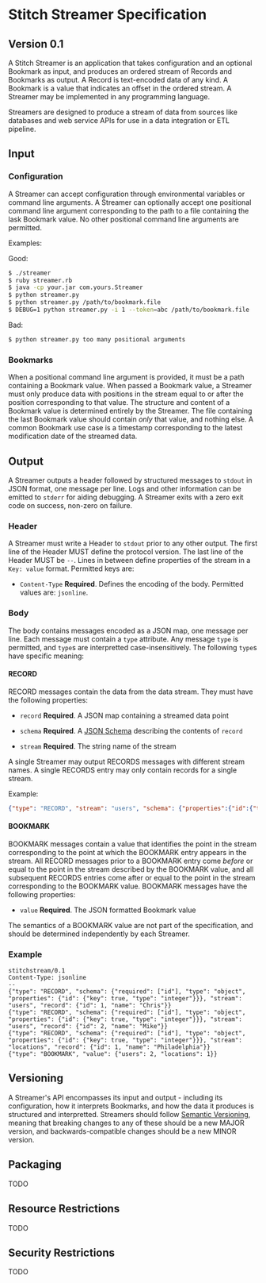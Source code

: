 # Stitch Streamer Specification
## Version 0.1

A Stitch Streamer is an application that takes configuration and an
optional Bookmark as input, and produces an ordered stream of Records
and Bookmarks as output. A Record is text-encoded data of any kind. A
Bookmark is a value that indicates an offset in the ordered stream. A
Streamer may be implemented in any programming language.

Streamers are designed to produce a stream of data from sources like
databases and web service APIs for use in a data integration or ETL
pipeline.

## Input

### Configuration

A Streamer can accept configuration through environmental variables or
command line arguments. A Streamer can optionally accept one positional
command line argument corresponding to the path to a file containing
the lask Bookmark value.  No other positional command line arguments
are permitted.

Examples:

Good:

```bash
$ ./streamer
$ ruby streamer.rb
$ java -cp your.jar com.yours.Streamer
$ python streamer.py
$ python streamer.py /path/to/bookmark.file
$ DEBUG=1 python streamer.py -i 1 --token=abc /path/to/bookmark.file
```

Bad:

```bash
$ python streamer.py too many positional arguments
```

### Bookmarks

When a positional command line argument is provided, it must be a path
containing a Bookmark value.  When passed a Bookmark value, a Streamer
must only produce data with positions in the stream equal to or after
the position corresponding to that value. The structure and content of
a Bookmark value is determined entirely by the Streamer.  The file
containing the last Bookmark value should contain *only* that value,
and nothing else. A common Bookmark use case is a timestamp
corresponding to the latest modification date of the streamed data.


## Output

A Streamer outputs a header followed by structured messages to
`stdout` in JSON format, one message per line. Logs and other
information can be emitted to `stderr` for aiding debugging. A
Streamer exits with a zero exit code on success, non-zero on failure.

### Header

A Streamer must write a Header to `stdout` prior to any other
output. The first line of the Header MUST define the protocol version.
The last line of the Header MUST be `--`.  Lines in between define
properties of the stream in a `Key: value` format.  Permitted keys
are:

 - `Content-Type` **Required**. Defines the encoding of the
   body. Permitted values are: `jsonline`.


### Body

The body contains messages encoded as a JSON map, one message per
line. Each message must contain a `type` attribute. Any message `type`
is permitted, and `type`s are interpretted case-insensitively. The
following `type`s have specific meaning:

#### RECORD

RECORD messages contain the data from the data stream. They must have
the following properties:

 - `record` **Required**. A JSON map containing a streamed data point
 
 - `schema` **Required**. A [JSON Schema][schema] describing the
   contents of `record`

 - `stream` **Required**. The string name of the stream

A single Streamer may output RECORDS messages with different stream
names.  A single RECORDS entry may only contain records for a single
stream.

Example:

```json
{"type": "RECORD", "stream": "users", "schema": {"properties":{"id":{"type":"integer"}}}, "record": {"id": 0, "name": "Chris"}]}
```

#### BOOKMARK

BOOKMARK messages contain a value that identifies the point in the
stream corresponding to the point at which the BOOKMARK entry appears
in the stream.  All RECORD messages prior to a BOOKMARK entry come
*before* or equal to the point in the stream described by the BOOKMARK
value, and all subsequent RECORDS entries come after or equal to the
point in the stream corresponding to the BOOKMARK value. BOOKMARK
messages have the following properties:

 - `value` **Required**. The JSON formatted Bookmark value

The semantics of a BOOKMARK value are not part of the specification,
and should be determined independently by each Streamer.

### Example

```
stitchstream/0.1
Content-Type: jsonline
--
{"type": "RECORD", "schema": {"required": ["id"], "type": "object", "properties": {"id": {"key": true, "type": "integer"}}}, "stream": "users", "record": {"id": 1, "name": "Chris"}}
{"type": "RECORD", "schema": {"required": ["id"], "type": "object", "properties": {"id": {"key": true, "type": "integer"}}}, "stream": "users", "record": {"id": 2, "name": "Mike"}}
{"type": "RECORD", "schema": {"required": ["id"], "type": "object", "properties": {"id": {"key": true, "type": "integer"}}}, "stream": "locations", "record": {"id": 1, "name": "Philadelphia"}}
{"type": "BOOKMARK", "value": {"users": 2, "locations": 1}}
```

## Versioning

A Streamer's API encompasses its input and output - including its
configuration, how it interprets Bookmarks, and how the data it
produces is structured and interpretted. Streamers should follow
[Semantic Versioning](semver), meaning that breaking changes to any of
these should be a new MAJOR version, and backwards-compatible changes
should be a new MINOR version.

## Packaging

TODO

## Resource Restrictions

TODO

## Security Restrictions

TODO

[schema]: http://json-schema.org/ "JSON Schema"
[semver]: http://semver.org/ "Semantic Versioning"